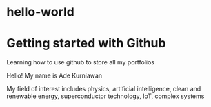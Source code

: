 # hello-world
# Getting started with Github

Learning how to use github to store all my portfolios


Hello! My name is Ade Kurniawan

My field of interest includes physics, artificial intelligence, clean and renewable energy, superconductor technology, IoT, complex systems
